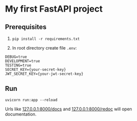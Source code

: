 # My first FastAPI project

## Prerequisites
1. ```pip install -r requirements.txt```

2. In root directory create file `.env`:
```
DEBUG=true
DEVELOPMENT=true
TESTING=true
SECRET_KEY={your-secret-key}
JWT_SECRET_KEY={your-jwt-secret-key}
```

## Run
```uvicorn run:app --reload```

Urls like [127.0.0.1:8000/docs](http://127.0.0.1:8000/docs) and [127.0.0.1:8000/redoc](http://127.0.0.1:8000/redoc) will open documentation.
